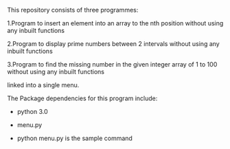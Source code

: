 This repository consists of three programmes:

1.Program to insert an element into an array to the nth position without using any inbuilt functions

2.Program to display prime numbers between 2 intervals without using any inbuilt functions

3.Program to find the missing number in the given integer array of 1 to 100 without using any inbuilt functions

linked into a single menu.

The Package dependencies for this program include:

- python 3.0

- menu.py

- python menu.py is the sample command
